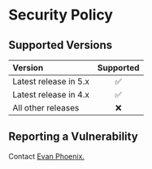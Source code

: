 # Security Policy

## Supported Versions

| Version       | Supported  |
| :------------ | :--------: |
| Latest release in 5.x | ✅ |
| Latest release in 4.x | ✅ |
| All other releases    | ❌ |

## Reporting a Vulnerability

Contact [Evan Phoenix.](https://github.com/evanphx)

